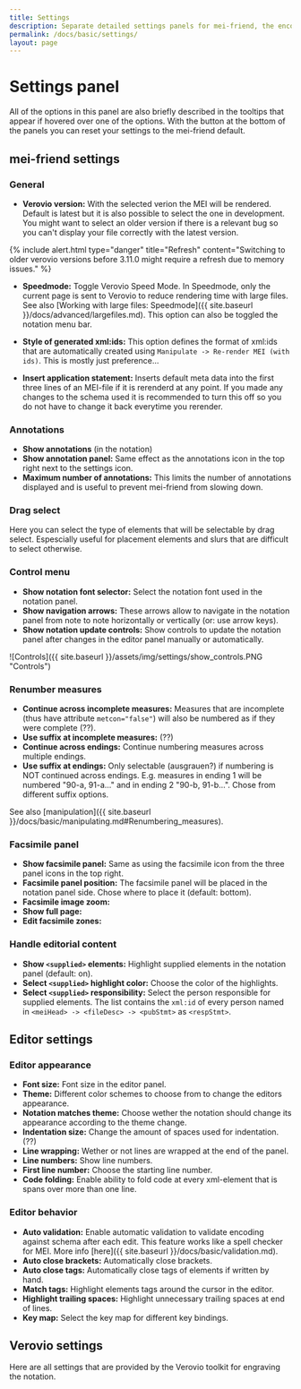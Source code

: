 ```yaml
---
title: Settings
description: Separate detailed settings panels for mei-friend, the encoding editor, and the notation engraver Verovio
permalink: /docs/basic/settings/
layout: page
---
```

# Settings panel

All of the options in this panel are also briefly described in the tooltips that appear if hovered over one of the options. With the button at the bottom of the panels you can reset your settings to the mei-friend default.

## mei-friend settings

### General

- **Verovio version:** With the selected verion the MEI will be rendered. Default is latest but it is also possible to select the one in development. You might want to select an older version if there is a relevant bug so you can't display your file correctly with the latest version.

{% include alert.html type="danger" title="Refresh" content="Switching to older verovio versions before 3.11.0 might require a refresh due to memory issues." %}

- **Speedmode:** Toggle Verovio Speed Mode. In Speedmode, only the current page is sent to Verovio to reduce rendering time with large files. See also [Working with large files: Speedmode]({{ site.baseurl }}/docs/advanced/largefiles.md). This option can also be toggled the notation menu bar.

- **Style of generated xml:ids:** This option defines the format of xml:ids that are automatically created using `Manipulate -> Re-render MEI (with ids)`. This is mostly just preference...

- **Insert application statement:** Inserts default meta data into the first three lines of an MEI-file if it is rerenderd at any point. If you made any changes to the schema used it is recommended to turn this off so you do not have to change it back everytime you rerender.

### Annotations

- **Show annotations** (in the notation) 
- **Show annotation panel:** Same effect as the annotations icon in the top right next to the settings icon.
- **Maximum number of annotations:** This limits the number of annotations displayed and is useful to prevent mei-friend from slowing down.

### Drag select

Here you can select the type of elements that will be selectable by drag select. Espescially useful for placement elements and slurs that are difficult to select otherwise.

### Control menu

- **Show notation font selector:** Select the notation font used in the notation panel.
- **Show navigation arrows:** These arrows allow to navigate in the notation panel from note to note horizontally or vertically (or: use arrow keys).
- **Show notation update controls:** Show controls to update the notation panel after changes in the editor panel manually or automatically.

![Controls]({{ site.baseurl }}/assets/img/settings/show_controls.PNG "Controls")

### Renumber measures

- **Continue across incomplete measures:** Measures that are incomplete (thus have attribute `metcon="false"`) will also be numbered as if they were complete (??).
- **Use suffix at incomplete measures:** (??)
- **Continue across endings:** Continue numbering measures across multiple endings.
- **Use suffix at endings:** Only selectable (ausgrauen?) if numbering is NOT continued across endings. E.g. measures in ending 1 will be numbered "90-a, 91-a..." and in ending 2 "90-b, 91-b...". Chose from different suffix options.

See also [manipulation]({{ site.baseurl }}/docs/basic/manipulating.md#Renumbering_measures).

### Facsimile panel

- **Show facsimile panel:** Same as using the facsimile icon from the three panel icons in the top right.
- **Facsimile panel position:** The facsimile panel will be placed in the notation panel side. Chose where to place it (default: bottom).
- **Facsimile image zoom:** 
- **Show full page:**
- **Edit facsimile zones:**

### Handle editorial content

- **Show `<supplied>` elements:** Highlight supplied elements in the notation panel (default: on).
- **Select `<supplied>` highlight color:** Choose the color of the highlights.
- **Select `<supplied>` responsibility:** Select the person responsible for  supplied elements. The list contains the `xml:id` of every person named in `<meiHead> -> <fileDesc> -> <pubStmt>` as `<respStmt>`.

## Editor settings

### Editor appearance

- **Font size:** Font size in the editor panel.
- **Theme:** Different color schemes to choose from to change the editors appearance.
- **Notation matches theme:** Choose wether the notation should change its appearance according to the theme change.
- **Indentation size:** Change the amount of spaces used for indentation. (??)
- **Line wrapping:** Wether or not lines are wrapped at the end of the panel.
- **Line numbers:** Show line numbers.
- **First line number:** Choose the starting line number.
- **Code folding:** Enable ability to fold code at every xml-element that is spans over more than one line.

### Editor behavior

- **Auto validation:** Enable automatic validation to validate encoding against schema after each edit. This feature works like a spell checker for MEI. More info [here]({{ site.baseurl }}/docs/basic/validation.md).
- **Auto close brackets:** Automatically close brackets.
- **Auto close tags:** Automatically close tags of elements if written by hand.
- **Match tags:** Highlight elements tags around the cursor in the editor.
- **Highlight trailing spaces:** Highlight unnecessary trailing spaces at end of lines.
- **Key map:** Select the key map for different key bindings.

## Verovio settings

Here are all settings that are provided by the Verovio toolkit for engraving the notation.
